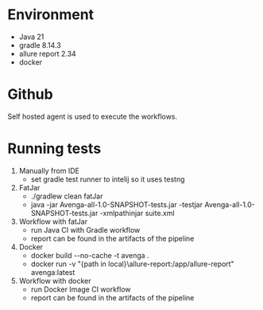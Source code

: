 # Environment
- Java 21
- gradle 8.14.3
- allure report 2.34
- docker
# Github
Self hosted agent is used to execute the workflows.
# Running tests
  1. Manually from IDE
     - set gradle test runner to intelij so it uses testng
  2. FatJar
      - ./gradlew clean fatJar
     - java -jar Avenga-all-1.0-SNAPSHOT-tests.jar -testjar Avenga-all-1.0-SNAPSHOT-tests.jar -xmlpathinjar suite.xml
  3. Workflow with fatJar
     - run Java CI with Gradle workflow
     - report can be found in the artifacts of the pipeline
  4. Docker
     - docker build --no-cache -t avenga .
     - docker run -v "{path in local}\allure-report:/app/allure-report" avenga:latest
  5. Workflow with docker
     - run Docker Image CI workflow
     - report can be found in the artifacts of the pipeline
